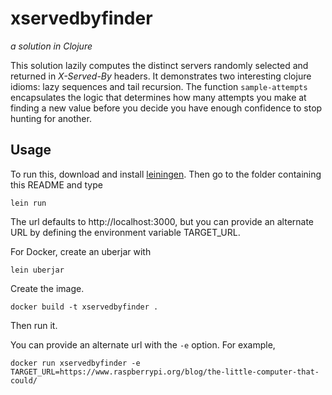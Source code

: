 # xservedbyfinder

_a solution in Clojure_

This solution lazily computes the distinct servers randomly selected and returned in *X-Served-By* headers. It demonstrates two interesting clojure idioms: lazy sequences and tail recursion. The function ``sample-attempts`` encapsulates the logic that determines how many attempts you make at finding a new value before you decide you have enough confidence to stop hunting for another.

## Usage

To run this, download and install [leiningen](http://leiningen.org). Then go to the folder containing this README and type

    lein run
    
The url defaults to http://localhost:3000, but you can provide an alternate URL by defining the environment variable TARGET_URL.

For Docker, create an uberjar with

    lein uberjar
    

Create the image.

    docker build -t xservedbyfinder .
    
Then run it.

You can provide an alternate url with the ``-e`` option. For example, 

    docker run xservedbyfinder -e TARGET_URL=https://www.raspberrypi.org/blog/the-little-computer-that-could/


